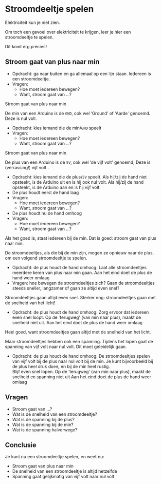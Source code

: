 # Stroomdeeltje spelen

Elektriciteit kun je niet zien.

Om toch een gevoel over elektriciteit te krijgen, leer je hier een stroomdeeltje te spelen.

Dit komt erg precies!

## Stroom gaat van plus naar min

- Opdracht: ga naar buiten en ga allemaal op een lijn staan. Iedereen is een stroomdeeltje.
- Vragen:
    - Hoe moet iedereen bewegen?
    - Want, stroom gaat van ...?


Stroom gaat van plus naar min.

De min van een Arduino is de `GND`, ook wel 'Ground' of 'Aarde' genoemd. Deze is nul volt.


- Opdracht: kies iemand die de min/`GND` speelt
- Vragen:
    - Hoe moet iedereen bewegen?
    - Want, stroom gaat van ...?


Stroom gaat van plus naar min.

De plus van een Arduino is de `5V`, ook wel 'de vijf volt' genoemd, Deze is (verrassing!) vijf volt .

- Opdracht: kies iemand die de plus/`5V` speelt. Als hij/zij de hand niet opsteekt, is de Arduino uit en is hij ook nul volt. Als hij/zij de hand opsteekt, is de Arduino aan en is hij vijf volt.
- De plus houdt eerst de hand laag
- Vragen:
    - Hoe moet iedereen bewegen?
    - Want, stroom gaat van ...?
- De plus houdt nu de hand omhoog
- Vragen:
    - Hoe moet iedereen bewegen?
    - Want, stroom gaat van ...?

Als het goed is, staat iedereen bij de min. Dat is goed: stroom gaat van plus naar min.

De stroomdeeltjes, als die bij de min zijn, mogen ze opnieuw naar de plus, om een volgend stroomdeeltje te spelen.

- Opdracht: de plus houdt de hand omhoog.
   Laat alle stroomdeeltjes meerdere keren van plus naar min gaan.
   Aan het eind doet de plus de hand weer omlaag
- Vragen: hoe bewegen de stroomdeeltjes zich? Gaan de stroomdeeltjes steeds sneller, langzamer of gaan ze altijd even snel?

Stroomdeeltjes gaan altijd even snel. Sterker nog: stroomdeeltjes gaan met de snelheid van het licht!

- Opdracht: de plus houdt de hand omhoog.
   Zorg ervoor dat iedereen even snel loopt.
   Op de 'terugweg' (van min naar plus), maakt de snelheid niet uit.
   Aan het eind doet de plus de hand weer omlaag

Heel goed, want stroomdeeltjes gaan altijd met de snelheid van het licht.

Maar stroomdeeltjes hebben ook een spanning.
Tijdens het lopen gaat de spanning van vijf volt naar nul volt.
Dit moet geleidelijk gaan.

- Opdracht: de plus houdt de hand omhoog.
   De stroomdeeltjes spelen van vijf volt bij de plus naar nul volt bij de min.
   Je kunt bijvoorbeeld bij de plus heel druk doen, en bij de min heel rustig.  
   Blijf even snel lopen.
   Op de 'terugweg' (van min naar plus), maakt de snelheid en spanning niet uit
   Aan het eind doet de plus de hand weer omlaag

## Vragen

- Stroom gaat van ...?
- Wat is de snelheid van een stroomdeeltje?
- Wat is de spanning bij de plus?
- Wat is de spanning bij de min?
- Wat is de spanning halverwege?

## Conclusie

Je kunt nu een stroomdeeltje spelen, en weet nu:

- Stroom gaat van plus naar min
- De snelheid van een stroomdeeltje is altijd hetzelfde
- Spanning gaat gelijkmatig van vijf volt naar nul volt

